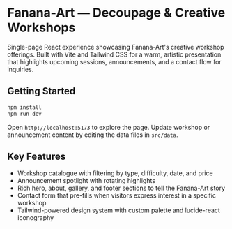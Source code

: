 # Fanana-Art — Decoupage & Creative Workshops

Single-page React experience showcasing Fanana-Art&apos;s creative workshop offerings. Built with Vite and Tailwind CSS for a warm, artistic presentation that highlights upcoming sessions, announcements, and a contact flow for inquiries.

## Getting Started

```bash
npm install
npm run dev
```

Open `http://localhost:5173` to explore the page. Update workshop or announcement content by editing the data files in `src/data`.

## Key Features

- Workshop catalogue with filtering by type, difficulty, date, and price
- Announcement spotlight with rotating highlights
- Rich hero, about, gallery, and footer sections to tell the Fanana-Art story
- Contact form that pre-fills when visitors express interest in a specific workshop
- Tailwind-powered design system with custom palette and lucide-react iconography
